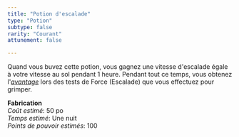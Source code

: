 ```yaml
---
title: "Potion d'escalade"
type: "Potion"
subtype: false
rarity: "Courant"
attunement: false

---
```

Quand vous buvez cette potion, vous gagnez une vitesse d'escalade égale à votre vitesse au sol pendant 1 heure. Pendant tout ce temps, vous obtenez l'[_avantage_](/utiliser-les-caracteristiques/#avantage-et-desavantage) lors des tests de Force (Escalade) que vous effectuez pour grimper.  

**Fabrication**  
*Coût estimé*: 50 po    
*Temps estimé*: Une nuit   
*Points de pouvoir estimés*: 100     

